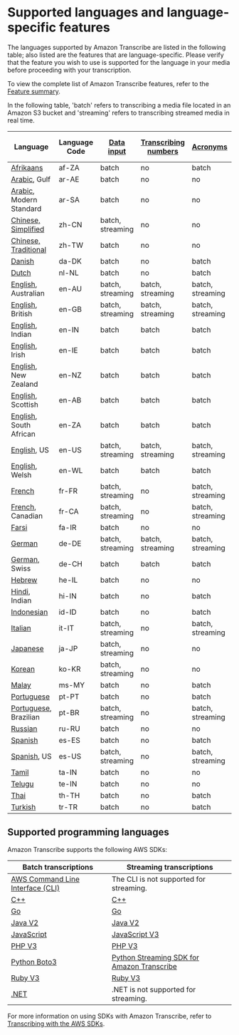# Supported languages and language\-specific features<a name="supported-languages"></a>

The languages supported by Amazon Transcribe are listed in the following table; also listed are the features that are language\-specific\. Please verify that the feature you wish to use is supported for the language in your media before proceeding with your transcription\.

To view the complete list of Amazon Transcribe features, refer to the [Feature summary](feature-matrix.md)\.

In the following table, 'batch' refers to transcribing a media file located in an Amazon S3 bucket and 'streaming' refers to transcribing streamed media in real time\.


|  **Language**  |  **Language Code**  |  **[Data input](how-input.md)**  |  **[Transcribing numbers](how-numbers.md)**  |  **[Acronyms](custom-vocabulary-create-table.md)**  |  **[Custom language models](custom-language-models.md)**  |  **[Redaction](pii-redaction.md)**  |  **[Call Analytics](call-analytics.md)**  | 
| --- | --- | --- | --- | --- | --- | --- | --- | 
| [Afrikaans](charsets.md#char-afrikaans) | af\-ZA | batch | no | batch | no | no | no | 
| [Arabic](charsets.md#char-arabic), Gulf | ar\-AE | batch | no | no | no | no | batch | 
| [Arabic](charsets.md#char-arabic), Modern Standard | ar\-SA | batch | no | no | no | no | no | 
| [Chinese, Simplified](charsets.md#char-chinese-man-cn) | zh\-CN | batch, streaming | no | no | no | no | batch | 
| [Chinese, Traditional](charsets.md#char-chinese-man-tw) | zh\-TW | batch | no | no | no | no | no | 
| [Danish](charsets.md#char-danish) | da\-DK | batch | no | batch | no | no | no | 
| [Dutch](charsets.md#char-dutch) | nl\-NL | batch | no | batch | no | no | no | 
| [English](charsets.md#char-english), Australian | en\-AU | batch, streaming | batch, streaming | batch, streaming | batch, streaming | no | batch | 
| [English](charsets.md#char-english), British | en\-GB | batch, streaming | batch, streaming | batch, streaming | batch, streaming | no | batch | 
| [English](charsets.md#char-english), Indian | en\-IN | batch | batch | batch | no | no | batch | 
| [English](charsets.md#char-english), Irish | en\-IE | batch | batch | batch | no | no | batch | 
| [English](charsets.md#char-english), New Zealand | en\-NZ | batch | batch | batch | no | no | no | 
| [English](charsets.md#char-english), Scottish | en\-AB | batch | batch | batch | no | no | batch | 
| [English](charsets.md#char-english), South African | en\-ZA | batch | batch | batch | no | no | no | 
| [English](charsets.md#char-english), US | en\-US | batch, streaming | batch, streaming | batch, streaming | batch, streaming | batch, streaming | batch | 
| [English](charsets.md#char-english), Welsh | en\-WL | batch | batch | batch | no | no | batch | 
| [French](charsets.md#char-french) | fr\-FR | batch, streaming | no | batch, streaming | no | no | batch | 
| [French](charsets.md#char-french), Canadian | fr\-CA | batch, streaming | no | batch, streaming | no | no | batch | 
| [Farsi](charsets.md#char-farsi) | fa\-IR | batch | no | no | no | no | no | 
| [German](charsets.md#char-german) | de\-DE | batch, streaming | batch, streaming | batch, streaming | no | no | batch | 
| [German](charsets.md#char-german), Swiss | de\-CH | batch | batch | batch | no | no | batch | 
| [Hebrew](charsets.md#char-hebrew) | he\-IL | batch | no | no | no | no | no | 
| [Hindi](charsets.md#char-hindi), Indian | hi\-IN | batch | no | batch | batch | no | batch | 
| [Indonesian](charsets.md#char-indonesian) | id\-ID | batch | no | batch | no | no | no | 
| [Italian](charsets.md#char-italian) | it\-IT | batch, streaming | no | batch, streaming | no | no | batch | 
| [Japanese](charsets.md#char-japanese) | ja\-JP | batch, streaming | no | no | no | no | batch | 
| [Korean](charsets.md#char-korean) | ko\-KR | batch, streaming | no | no | no | no | batch | 
| [Malay](charsets.md#char-malay) | ms\-MY | batch | no | batch | no | no | no | 
| [Portuguese](charsets.md#char-portuguese) | pt\-PT | batch | no | batch | no | no | batch | 
| [Portuguese](charsets.md#char-portuguese), Brazilian | pt\-BR | batch, streaming | no | batch, streaming | no | no | batch | 
| [Russian](charsets.md#char-russian) | ru\-RU | batch | no | no | no | no | no | 
| [Spanish](charsets.md#char-spanish) | es\-ES | batch | no | batch | no | no | batch | 
| [Spanish](charsets.md#char-spanish), US | es\-US | batch, streaming | no | batch, streaming | batch, streaming | no | batch | 
| [Tamil](charsets.md#char-tamil) | ta\-IN | batch | no | no | no | no | no | 
| [Telugu](charsets.md#char-telugu) | te\-IN | batch | no | no | no | no | no | 
| [Thai](charsets.md#char-thai) | th\-TH | batch | no | batch | no | no | no | 
| [Turkish](charsets.md#char-turkish) | tr\-TR | batch | no | batch | no | no | no | 

## Supported programming languages<a name="supported-sdks"></a>

Amazon Transcribe supports the following AWS SDKs:


| Batch transcriptions | Streaming transcriptions | 
| --- | --- | 
| [AWS Command Line Interface \(CLI\)](https://docs.aws.amazon.com/cli/latest/reference/transcribe/index.html#cli-aws-transcribe) | The CLI is not supported for streaming\. | 
| [C\+\+](https://sdk.amazonaws.com/cpp/api/LATEST/namespace_aws_1_1_transcribe_service.html) | [C\+\+](https://github.com/aws/aws-sdk-cpp/tree/master/aws-cpp-sdk-transcribestreaming) | 
| [Go](https://docs.aws.amazon.com/sdk-for-go/api/service/transcribeservice/) | [Go](https://docs.aws.amazon.com/sdk-for-go/api/service/transcribestreamingservice/) | 
| [Java V2](https://sdk.amazonaws.com/java/api/latest/software/amazon/awssdk/services/transcribe/TranscribeClient.html) | [Java V2](https://github.com/aws/aws-sdk-java-v2/tree/master/services/transcribestreaming) | 
| [JavaScript](https://docs.aws.amazon.com/AWSJavaScriptSDK/latest/AWS/TranscribeService.html) | [JavaScript V3](https://github.com/aws/aws-sdk-js-v3/tree/master/clients/client-transcribe-streaming) | 
| [PHP V3](https://docs.aws.amazon.com/aws-sdk-php/v3/api/namespace-Aws.TranscribeService.html) | [PHP V3](https://github.com/aws/aws-sdk-php/releases/tag/3.172.4) | 
| [Python Boto3](https://boto3.amazonaws.com/v1/documentation/api/latest/reference/services/transcribe.html) | [Python Streaming SDK for Amazon Transcribe](https://github.com/awslabs/amazon-transcribe-streaming-sdk) | 
| [Ruby V3](https://docs.aws.amazon.com/sdk-for-ruby/v3/api/Aws/TranscribeService.html) | [Ruby V3](https://github.com/aws/aws-sdk-ruby/tree/version-3/gems/aws-sdk-transcribestreamingservice) | 
| [\.NET](https://docs.aws.amazon.com/sdkfornet/v3/apidocs/items/TranscribeService/NTranscribeService.html) | \.NET is not supported for streaming\. | 

For more information on using SDKs with Amazon Transcribe, refer to [Transcribing with the AWS SDKs](getting-started-sdk.md)\.